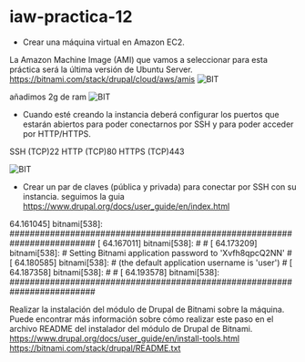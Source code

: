# iaw-practica-12

* Crear una máquina virtual en Amazon EC2.

La Amazon Machine Image (AMI) que vamos a seleccionar para esta práctica será la última versión de Ubuntu Server.
https://bitnami.com/stack/drupal/cloud/aws/amis
![BIT](https://github.com/jesus2307/iaw-practica-12/blob/main/imagen/1.PNG "BIT")

 añadimos 2g de ram
 ![BIT](https://github.com/jesus2307/iaw-practica-12/blob/main/imagen/2.PNG "BIT")
* Cuando esté creando la instancia deberá configurar los puertos que estarán abiertos para poder conectarnos por SSH y para poder acceder por HTTP/HTTPS.

SSH (TCP)22
HTTP (TCP)80
HTTPS (TCP)443

![BIT](https://github.com/jesus2307/iaw-practica-12/blob/main/imagen/3.PNG "BIT")
* Crear un par de claves (pública y privada) para conectar por SSH con su instancia.
seguimos la guia 
https://www.drupal.org/docs/user_guide/en/index.html

64.161045] bitnami[538]: #########################################################################
[   64.167011] bitnami[538]: #                                                                       #
[   64.173209] bitnami[538]: #        Setting Bitnami application password to 'Xvfh8qpcQ2NN'         #
[   64.180585] bitnami[538]: #        (the default application username is 'user')                   #
[   64.187358] bitnami[538]: #                                                                       #
[   64.193578] bitnami[538]: #########################################################################

Realizar la instalación del módulo de Drupal de Bitnami sobre la máquina. Puede encontrar más información sobre cómo realizar este paso en el archivo README del instalador del módulo de Drupal de Bitnami.
https://www.drupal.org/docs/user_guide/en/install-tools.html
https://bitnami.com/stack/drupal/README.txt
